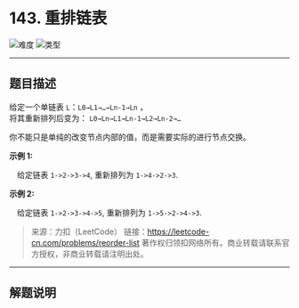 # 143. 重排链表

![难度](https://img.shields.io/badge/难度-中等-f0ad4e.svg?logo=leetcode&style=flat)  ![类型](https://img.shields.io/badge/类型-链表-violet.svg?style=flat)

---

## 题目描述

给定一个单链表 `L`：`L0→L1→…→Ln-1→Ln` ，  
将其重新排列后变为： `L0→Ln→L1→Ln-1→L2→Ln-2→…`

你不能只是单纯的改变节点内部的值，而是需要实际的进行节点交换。

**示例 1:**

&emsp;给定链表 `1->2->3->4`, 重新排列为 `1->4->2->3`.

**示例 2:**

&emsp;给定链表 `1->2->3->4->5`, 重新排列为 `1->5->2->4->3`.

> 来源：力扣（LeetCode）
> 链接：https://leetcode-cn.com/problems/reorder-list
> 著作权归领扣网络所有。商业转载请联系官方授权，非商业转载请注明出处。

---

## 解题说明

